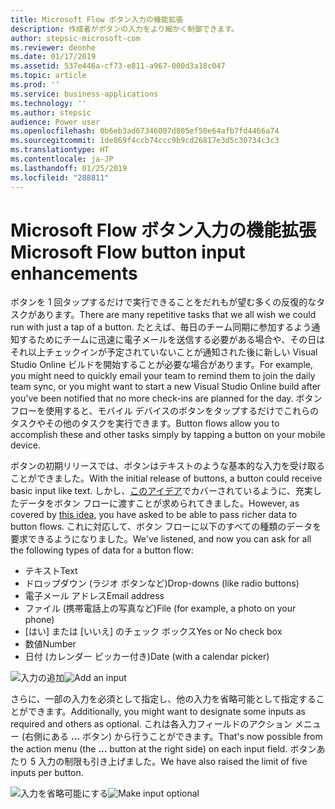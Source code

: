 ```yaml
---
title: Microsoft Flow ボタン入力の機能拡張
description: 作成者がボタンの入力をより細かく制御できます。
author: stepsic-microsoft-com
ms.reviewer: deonhe
ms.date: 01/17/2019
ms.assetid: 537e446a-cf73-e811-a967-000d3a18c047
ms.topic: article
ms.prod: ''
ms.service: business-applications
ms.technology: ''
ms.author: stepsic
audience: Power user
ms.openlocfilehash: 0b6eb3ad67346007d805ef50e64afb7fd4466a74
ms.sourcegitcommit: 1de869f4ccb74ccc9b9cd26817e3d5c30734c3c3
ms.translationtype: HT
ms.contentlocale: ja-JP
ms.lasthandoff: 01/25/2019
ms.locfileid: "288811"
---
```

# <a name="microsoft-flow-button-input-enhancements"></a><span data-ttu-id="adc6d-103">Microsoft Flow ボタン入力の機能拡張</span><span class="sxs-lookup"><span data-stu-id="adc6d-103">Microsoft Flow button input enhancements</span></span>




<span data-ttu-id="adc6d-104">ボタンを 1 回タップするだけで実行できることをだれもが望む多くの反復的なタスクがあります。</span><span class="sxs-lookup"><span data-stu-id="adc6d-104">There are many repetitive tasks that we all wish we could run with just a tap of a button.</span></span> <span data-ttu-id="adc6d-105">たとえば、毎日のチーム同期に参加するよう通知するためにチームに迅速に電子メールを送信する必要がある場合や、その日はそれ以上チェックインが予定されていないことが通知された後に新しい Visual Studio Online ビルドを開始することが必要な場合があります。</span><span class="sxs-lookup"><span data-stu-id="adc6d-105">For example, you might need to quickly email your team to remind them to join the daily team sync, or you might want to start a new Visual Studio Online build after you've been notified that no more check-ins are planned for the day.</span></span> <span data-ttu-id="adc6d-106">ボタン フローを使用すると、モバイル デバイスのボタンをタップするだけでこれらのタスクやその他のタスクを実行できます。</span><span class="sxs-lookup"><span data-stu-id="adc6d-106">Button flows allow you to accomplish these and other tasks simply by tapping a button on your mobile device.</span></span>

<span data-ttu-id="adc6d-107">ボタンの初期リリースでは、ボタンはテキストのような基本的な入力を受け取ることができました。</span><span class="sxs-lookup"><span data-stu-id="adc6d-107">With the initial release of buttons, a button could receive basic input like text.</span></span> <span data-ttu-id="adc6d-108">しかし、[このアイデア](https://powerusers.microsoft.com/t5/Flow-Ideas/Create-multiple-input-types-for-buttons/idi-p/33695)でカバーされているように、充実したデータをボタン フローに渡すことが求められてきました。</span><span class="sxs-lookup"><span data-stu-id="adc6d-108">However, as covered by [this idea](https://powerusers.microsoft.com/t5/Flow-Ideas/Create-multiple-input-types-for-buttons/idi-p/33695), you have asked to be able to pass richer data to button flows.</span></span> <span data-ttu-id="adc6d-109">これに対応して、ボタン フローに以下のすべての種類のデータを要求できるようになりました。</span><span class="sxs-lookup"><span data-stu-id="adc6d-109">We've listened, and now you can ask for all the following types of data for a button flow:</span></span>

- <span data-ttu-id="adc6d-110">テキスト</span><span class="sxs-lookup"><span data-stu-id="adc6d-110">Text</span></span>
- <span data-ttu-id="adc6d-111">ドロップダウン (ラジオ ボタンなど)</span><span class="sxs-lookup"><span data-stu-id="adc6d-111">Drop-downs (like radio buttons)</span></span>
- <span data-ttu-id="adc6d-112">電子メール アドレス</span><span class="sxs-lookup"><span data-stu-id="adc6d-112">Email address</span></span>
- <span data-ttu-id="adc6d-113">ファイル (携帯電話上の写真など)</span><span class="sxs-lookup"><span data-stu-id="adc6d-113">File (for example, a photo on your phone)</span></span>
- <span data-ttu-id="adc6d-114">[はい] または [いいえ] のチェック ボックス</span><span class="sxs-lookup"><span data-stu-id="adc6d-114">Yes or No check box</span></span>
- <span data-ttu-id="adc6d-115">数値</span><span class="sxs-lookup"><span data-stu-id="adc6d-115">Number</span></span>
- <span data-ttu-id="adc6d-116">日付 (カレンダー ピッカー付き)</span><span class="sxs-lookup"><span data-stu-id="adc6d-116">Date (with a calendar picker)</span></span>

<span data-ttu-id="adc6d-117">![入力の追加](media/flow-button-enhancements-1.png "入力の追加")</span><span class="sxs-lookup"><span data-stu-id="adc6d-117">![Add an input](media/flow-button-enhancements-1.png "Add an input")</span></span>

<span data-ttu-id="adc6d-118">さらに、一部の入力を必須として指定し、他の入力を省略可能として指定することができます。</span><span class="sxs-lookup"><span data-stu-id="adc6d-118">Additionally, you might want to designate some inputs as required and others as optional.</span></span> <span data-ttu-id="adc6d-119">これは各入力フィールドのアクション メニュー (右側にある **...** ボタン) から行うことができます。</span><span class="sxs-lookup"><span data-stu-id="adc6d-119">That's now possible from the action menu (the **...** button at the right side) on each input field.</span></span> <span data-ttu-id="adc6d-120">ボタンあたり 5 入力の制限も引き上げました。</span><span class="sxs-lookup"><span data-stu-id="adc6d-120">We have also raised the limit of five inputs per button.</span></span>

<span data-ttu-id="adc6d-121">![入力を省略可能にする](media/flow-button-enhancements-2.png "入力を省略可能にする")</span><span class="sxs-lookup"><span data-stu-id="adc6d-121">![Make input optional](media/flow-button-enhancements-2.png "Make input optional")</span></span>